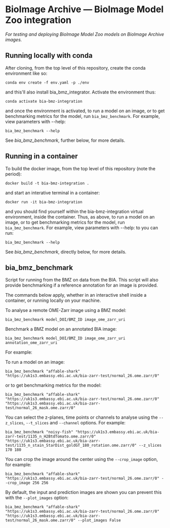 # BioImage Archive — BioImage Model Zoo integration

*For testing and deploying BioImage Model Zoo models on BioImage Archive images.*

## Running locally with conda

After cloning, from the top level of this repository, create the conda environment like so:

    conda env create -f env.yaml -p ./env

and this'll also install bia_bmz_integrator. Activate the environment thus:

    conda activate bia-bmz-integration

and once the environment is activated, to run a model on an image, or to get benchmarking metrics for the model, run `bia_bmz_benchmark`. For example, view parameters with --help:

    bia_bmz_benchmark --help

See *bia_bmz_benchmark*, further below, for more details.

## Running in a container

To build the docker image, from the top level of this repository (note the period):

    docker build -t bia-bmz-integration . 

and start an interative terminal in a container:

    docker run -it bia-bmz-integration

and you should find yourself within the bia-bmz-integration virtual environment, inside the container. Thus, as above, to run a model on an image, or to get benchmarking metrics for the model, run `bia_bmz_benchmark`. For example, view parameters with --help: to  you can run:

    bia_bmz_benchmark --help

See *bia_bmz_benchmark*, directly below, for more details.

## bia_bmz_benchmark

Script for running from the BMZ on data from the BIA. This script will also provide benchmarking if a reference annotation for an image is provided.

The commands below apply, whether in an interactive shell inside a container, or running locally on your machine.

To analyse a remote OME-Zarr image using a BMZ model:

    bia_bmz_benchmark model_DOI/BMZ_ID image_ome_zarr_uri

Benchmark a BMZ model on an annotated BIA image:

    bia_bmz_benchmark model_DOI/BMZ_ID image_ome_zarr_uri annotation_ome_zarr_uri

For example: 

To run a model on an image:

    bia_bmz_benchmark "affable-shark" "https://uk1s3.embassy.ebi.ac.uk/bia-zarr-test/normal_26.ome.zarr/0" 

or to get benchmarking metrics for the model:

    bia_bmz_benchmark "affable-shark" "https://uk1s3.embassy.ebi.ac.uk/bia-zarr-test/normal_26.ome.zarr/0" "https://uk1s3.embassy.ebi.ac.uk/bia-zarr-test/normal_26_mask.ome.zarr/0"

You can select the z-planes, time points or channels to analyse using the `--z_slices`, `--t_slices` and `--channel` options. For example: 

    bia_bmz_benchmark "noisy-fish" "https://uk1s3.embassy.ebi.ac.uk/bia-zarr-test/1135_n_H2BtdTomato.ome.zarr/0" "https://uk1s3.embassy.ebi.ac.uk/bia-zarr-test/1135_n_stain_StarDist_goldGT_180_rotation.ome.zarr/0" --z_slices 170 180

You can crop the image around the center using the `--crop_image` option, for example:

    bia_bmz_benchmark "affable-shark" "https://uk1s3.embassy.ebi.ac.uk/bia-zarr-test/normal_26.ome.zarr/0" --crop_image 256 256

By default, the input and prediction images are shown you can prevent this with the `--plot_images` option:

    bia_bmz_benchmark "affable-shark" "https://uk1s3.embassy.ebi.ac.uk/bia-zarr-test/normal_26.ome.zarr/0" "https://uk1s3.embassy.ebi.ac.uk/bia-zarr-test/normal_26_mask.ome.zarr/0" --plot_images False
